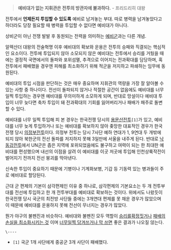 > **예비대가 없는 지휘관은 전투의 방관자에 불과하다.** \- 프리드리히 대왕

전투에서 **언제든지 투입할 수 있도록** 예비로 남겨놓는 부대. 따로 병력을 남겨놓았다고 하더라도 당장 필요할 때 병력을 투입할 수 없다면
예비대가 아니다.

상비군이 아닌 전쟁 발발 후 동원되는 전력을 의미하는 [예비군](%EC%98%88%EB%B9%84%EA%B5%B0.md)과는 다른
개념.

알렉산더 대왕의 전술혁명 이후 예비대의 확보와 운용은 전투의 승패와 직결되는 핵심적인 요소이다. 전투에 투입되지 않아 소모되지 않은 예비대는
전투에서 승리를 거뒀을 때에는 결정적 국면에서의 돌파와 포위섬멸, 추격으로 이어지는 전과확대를 담당하며, 혹 전투에서 패배했을 경우엔 피해를
최소화하기 위해 적군을 저지하고 파쇄하는 임무에 동원된다.

예비대의 투입 시점을 판단하는 것은 매우 중요하며 지휘관의 역량을 가장 잘 알아볼 수 있는 사항 중 하나이다. 전선이 돌파되지 않거나 적절한
공간이 없음에도 예비대를 너무 일찍 투입하는 경우엔 예비대를 무의미하게 소모하게 되며, 반대로 망설이다 예비대 투입이 너무 늦다면 축차
투입이 돼 전과확대의 기회를 잃어버리거나 패배가 패주로 돌변할 수 있다.

예비대를 너무 일찍 투입해 피 본 경우는 한국전쟁 당시의 [용문산전투](%EC%9A%A9%EB%AC%B8%EC%82%B0%20%EC%A0%84%ED%88%AC.md)`[1]`가 있고, 예비대를 너무
늦게 투입하거나 또는 예비대를 확보하지 않아 좆망한 대표적인 경우가 한국전쟁 당시 [의정부전투](%EC%9D%98%EC%A0%95%EB%B6%80%20%EC%A0%84%ED%88%AC.md)이다. 의정부 전투는 당시 7사단
예하 연대가 1, 9연대 두 개밖에 되지 않아 북한군의 전선 돌파를 저지하지 못해 3일만에 서울을 내주게 된다. 반대로 [낙동강전투](%EB%82%99%EB%8F%99%EA%B0%95%20%EC%A0%84%ED%88%AC.md)에서 UN군은 좁은 지역에
포위되었음에도 불구하고 여력이 되는 한 최대한 예비대를 편성했으며 내선의 이점을 살려 이 예비대를 이곳 저곳에 투입해 인천상륙작전이 벌어지기
전까지 전선 붕괴를 막아낸다.

신속한 투입이 중요하기 때문에 기병이나 기계화보병, 기갑 등 기동력 있는 병과들이 주로 예비대로 할당된다.

근대 군 편제의 기본이 삼각편제인 이유 중 하나로, 삼각편제의 기본요소는 두 개 전투부대를 전선에 투입하고 한 개 전투부대를 예비대로
확보하는 것이다. 위에서도 나왔듯이 한국전쟁 당시 국군의 최전방 사단들 중에는 3개연대 편제를 못 채운 경우가 많았으며 이 때문에 예비대를
운용하지 못해 전선이 무너지는 경우가 많았다.

뭔가 야구의 불펜진과 비슷하다. 예비대와 불펜진 모두 역할이 [승리를확정짓거나](%EB%A7%88%EB%AC%B4%EB%A6%AC%20%ED%88%AC%EC%88%98.md) [패배의 손실을 최소화시키는 것](%ED%8C%A8%EC%A0%84%EC%B2%98%EB%A6%AC%20%ED%88%AC%EC%88%98.md) 이며 [너무일찍 당겨쓰거나 막 쓰면](%EB%85%B8%EC%98%88%28%EC%95%BC%EA%B5%AC%29.md) 좋은 결과가 나오질
않는다.

`\----`

  * `[1]` 국군 1개 사단에게 중공군 3개 사단이 패배했다.

